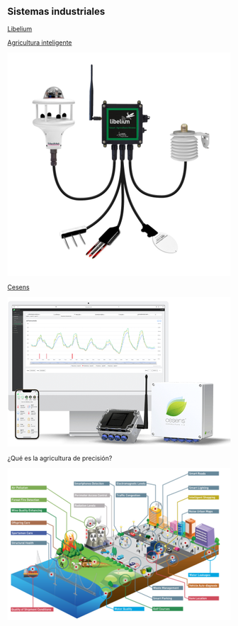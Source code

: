 ## Sistemas industriales

[Libelium](https://www.libelium.com/es/agrifood/)

[Agricultura inteligente](https://www.libelium.com/es/soluciones-iot/agricultura-inteligente/)

![](./images/smart_agriculture_xtreme_representativa.jpg)

[Cesens](https://www.cesens.es/?gclid=CjwKCAjw4JWZBhApEiwAtJUN0OCZf9BHjm0qWGM9gPIoysy94mZytUe7mT9RHRbxV7Cj8GbRJQdQqBoCUTIQAvD_BwE)

![](./images/cesens_encore_lab_familia_estaciones_apps.png)


¿Qué es la agricultura de precisión?

![](./images/libelium_Smart_world-reducida.png)


